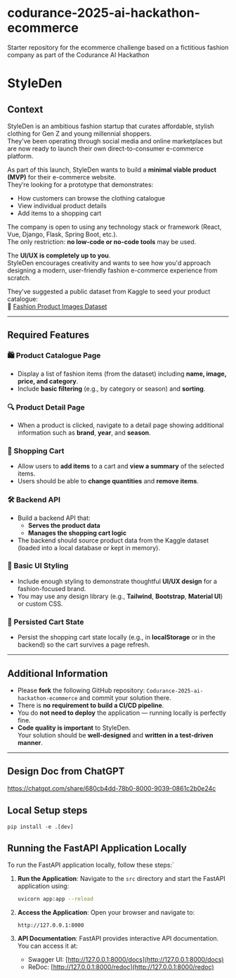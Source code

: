 # codurance-2025-ai-hackathon-ecommerce
Starter repository for the ecommerce challenge based on a fictitious fashion company as part of the Codurance AI Hackathon


# StyleDen

## Context
StyleDen is an ambitious fashion startup that curates affordable, stylish clothing for Gen Z and young millennial shoppers.  
They've been operating through social media and online marketplaces but are now ready to launch their own direct-to-consumer e-commerce platform.

As part of this launch, StyleDen wants to build a **minimal viable product (MVP)** for their e-commerce website.  
They’re looking for a prototype that demonstrates:
- How customers can browse the clothing catalogue
- View individual product details
- Add items to a shopping cart

The company is open to using any technology stack or framework (React, Vue, Django, Flask, Spring Boot, etc.).  
The only restriction: **no low-code or no-code tools** may be used.

The **UI/UX is completely up to you**.  
StyleDen encourages creativity and wants to see how you'd approach designing a modern, user-friendly fashion e-commerce experience from scratch.

They've suggested a public dataset from Kaggle to seed your product catalogue:  
🔗 [Fashion Product Images Dataset](https://www.kaggle.com/datasets/paramaggarwal/fashion-product-images-small)

---

## Required Features

### 🛍️ Product Catalogue Page
- Display a list of fashion items (from the dataset) including **name, image, price, and category**.
- Include **basic filtering** (e.g., by category or season) and **sorting**.

### 🔍 Product Detail Page
- When a product is clicked, navigate to a detail page showing additional information such as **brand**, **year**, and **season**.

### 🛒 Shopping Cart
- Allow users to **add items** to a cart and **view a summary** of the selected items.
- Users should be able to **change quantities** and **remove items**.

### 🛠️ Backend API
- Build a backend API that:
  - **Serves the product data**
  - **Manages the shopping cart logic**
- The backend should source product data from the Kaggle dataset (loaded into a local database or kept in memory).

### 🎨 Basic UI Styling
- Include enough styling to demonstrate thoughtful **UI/UX design** for a fashion-focused brand.
- You may use any design library (e.g., **Tailwind**, **Bootstrap**, **Material UI**) or custom CSS.

### 💾 Persisted Cart State
- Persist the shopping cart state locally (e.g., in **localStorage** or in the backend) so the cart survives a page refresh.

---

## Additional Information

- Please **fork** the following GitHub repository: `Codurance-2025-ai-hackathon-ecommerce` and commit your solution there.
- There is **no requirement to build a CI/CD pipeline**.
- You do **not need to deploy** the application — running locally is perfectly fine.
- **Code quality is important** to StyleDen.  
  Your solution should be **well-designed** and **written in a test-driven manner**.


---

## Design Doc from ChatGPT

https://chatgpt.com/share/680cb4dd-78b0-8000-9039-0861c2b0e24c

## Local Setup steps

`pip install -e .[dev]`

## Running the FastAPI Application Locally

To run the FastAPI application locally, follow these steps:`

1. **Run the Application**:
   Navigate to the `src` directory and start the FastAPI application using:
   ```bash
   uvicorn app:app --reload
   ```

1. **Access the Application**:
   Open your browser and navigate to:
   ```
   http://127.0.0.1:8000
   ```

1. **API Documentation**:
   FastAPI provides interactive API documentation. You can access it at:
   - Swagger UI: [http://127.0.0.1:8000/docs](http://127.0.0.1:8000/docs)
   - ReDoc: [http://127.0.0.1:8000/redoc](http://127.0.0.1:8000/redoc)